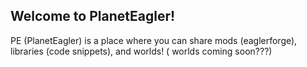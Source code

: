 ## Welcome to PlanetEagler!

PE (PlanetEagler) is a place where you can share mods (eaglerforge), libraries (code snippets), and worlds! ( worlds coming soon???)

